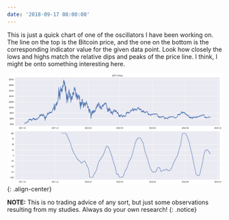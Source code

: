 ```yaml
---
date: '2018-09-17 08:00:00'
---
```


This is just a quick chart of one of the oscillators I have been working on. The line on the top is the Bitcoin price, and the one on the bottom is the corresponding indicator value for the given data point. Look how closely the lows and highs match the relative dips and peaks of the price line. I think, I might be onto something interesting here.

![Diagram](/assets/img/2018/09170800.png){: .align-center}

**NOTE:** This is no trading advice of any sort, but just some observations resulting from my studies. Always do your own research! 
{: .notice}